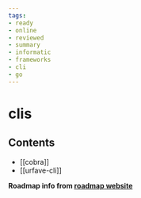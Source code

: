 ```yaml
---
tags:
- ready
- online
- reviewed
- summary
- informatic
- frameworks
- cli
- go
---
```


# clis

## Contents

- [[cobra]]
- [[urfave-cli]]

__Roadmap info from [roadmap website](https://roadmap.sh/golang/clis)__
